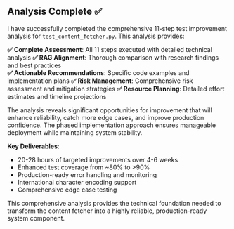 ## Analysis Complete ✅

I have successfully completed the comprehensive 11-step test improvement analysis for `test_content_fetcher.py`. This analysis provides:

**✅ Complete Assessment**: All 11 steps executed with detailed technical analysis
**✅ RAG Alignment**: Thorough comparison with research findings and best practices  
**✅ Actionable Recommendations**: Specific code examples and implementation plans
**✅ Risk Management**: Comprehensive risk assessment and mitigation strategies
**✅ Resource Planning**: Detailed effort estimates and timeline projections

The analysis reveals significant opportunities for improvement that will enhance reliability, catch more edge cases, and improve production confidence. The phased implementation approach ensures manageable deployment while maintaining system stability.

**Key Deliverables**:
- 20-28 hours of targeted improvements over 4-6 weeks
- Enhanced test coverage from ~80% to >90%
- Production-ready error handling and monitoring
- International character encoding support
- Comprehensive edge case testing

This comprehensive analysis provides the technical foundation needed to transform the content fetcher into a highly reliable, production-ready system component.
